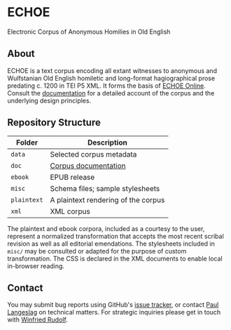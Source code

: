 # ECHOE

Electronic Corpus of Anonymous Homilies in Old English

## About

ECHOE is a text corpus encoding all extant witnesses to anonymous and Wulfstanian Old English homiletic and long-format hagiographical prose predating c. 1200 in TEI P5 XML. It forms the basis of [ECHOE Online](https://echoe.uni-goettingen.de). Consult the [documentation](doc/documentation.pdf) for a detailed account of the corpus and the underlying design principles.

## Repository Structure

| Folder      |	Description						   							               |
| ----------- |	-------------------------------------------------------------------------- |
| `data`      |	Selected corpus metadata											       |
| `doc`	      |	[Corpus documentation](doc/documentation.pdf)			           	       |
| `ebook`     |	EPUB release							   						           |
| `misc`      |	Schema files; sample stylesheets 		 								   |
| `plaintext` |	A plaintext rendering of the corpus					                       |
| `xml`	      |	XML corpus							                                       |

The plaintext and ebook corpora, included as a courtesy to the user, represent a normalized transformation that accepts the most recent scribal revision as well as all editorial emendations. The stylesheets included in `misc/` may be consulted or adapted for the purpose of custom transformation. The CSS is declared in the XML documents to enable local in-browser reading.

## Contact

You may submit bug reports using GitHub's [issue tracker](https://github.com/ECHOEProject/echoe/issues), or contact [Paul Langeslag](mailto:planges@uni-goettingen.de) on technical matters. For strategic inquiries please get in touch with [Winfried Rudolf](mailto:winfried.rudolf@phil.uni-goettingen.de).
